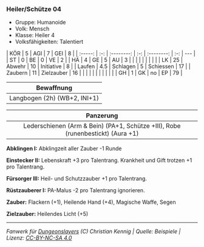### Heiler/Schütze 04

- Gruppe: Humanoide
- Volk: Mensch
- Klasse: Heiler 4
- Volksfähigkeiten: Talentiert

|   KÖR   |  5  |    AGI     |  7  |    GEI     |  8  |
| :-----: | :-: | :--------: | :-: | :--------: | :-: | --- |
|   ST    |  0  |     BE     |  0  |     VE     |  2  |
|   HÄ    |  4  |     GE     |  5  |     AU     |  3  |
|         |     |            |     |            |     |     |
|   LK    | 25  |   Abwehr   | 10  | Initiative |  8  |
| Laufen  | 4.5 |  Schlagen  |  5  | Schiessen  | 17  |
| Zaubern | 11  | Zielzauber | 16  |            |     |
|         |     |            |     |            |     |     |
|   GH    |  1  |     GK     | no  |     EP     | 79  |

|          Bewaffnung          |
| :--------------------------: |
| Langbogen (2h) (WB+2, INI+1) |

|                                    Panzerung                                    |
| :-----------------------------------------------------------------------------: |
| Lederschienen (Arm & Bein) (PA+1, Schütze +III), Robe (runenbestickt) (Aura +1) |

**Abklingen I:** Abklingzeit aller Zauber -1 Runde

**Einstecker II:** Lebenskraft +3 pro Talentrang. Krankheit und Gift trotzen +1 pro Talentrang.

**Fürsorger III:** Heil- und Schutzzauber +1 pro Talentrang.

**Rüstzauberer I:** PA-Malus -2 pro Talentrang ignorieren.

**Zauber:** Flackern (+1), Heilende Hand (+4), Magische Waffe, Segen

**Zielzauber:** Heilendes Licht (+5)

---

_Fanwerk für [Dungeonslayers](https://www.dungeonslayers.net/) (C) Christian Kennig | Quelle: Beispiele | Lizenz: [CC-BY-NC-SA 4.0](https://creativecommons.org/licenses/by-nc-sa/4.0/deed.de)_
